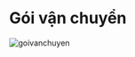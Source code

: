 # Gói vận chuyển

![goivanchuyen](https://user-images.githubusercontent.com/73226975/146736172-007af26a-82de-4a0d-b394-5bda7955036b.jpg)


